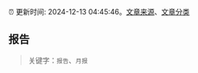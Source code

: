 :alarm_clock: 更新时间: 2024-12-13 04:45:46。[文章来源](/README.md)、[文章分类](/TAGS.md)

## 报告


> 关键字：`报告`、`月报`



